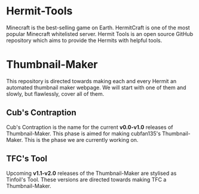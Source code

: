# Hermit-Tools
Minecraft is the best-selling game on Earth. HermitCraft is one of the most popular Minecraft whitelisted server. Hermit Tools is an open source GitHub repository which aims to provide the Hermits with helpful tools.
# Thumbnail-Maker
This repository is directed towards making each and every Hermit an automated thumbnail maker webpage. We will start with one of them and slowly, but flawlessly, cover all of them.
## Cub's Contraption
Cub's Contraption is the name for the current **v0.0-v1.0** releases of Thumbnail-Maker. This phase is aimed for making cubfan135's Thumbnail-Maker.
This is the phase we are currently working on.
## TFC's Tool
Upcoming **v1.1-v2.0** releases of the Thumbnail-Maker are stylised as Tinfoil's Tool. These versions are directed towards making TFC a Thumbnail-Maker.
